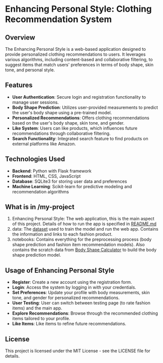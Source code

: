 # Enhancing Personal Style: Clothing Recommendation System

## Overview
The Enhancing Personal Style is a web-based application designed to provide personalized clothing recommendations to users. It leverages various algorithms, including content-based and collaborative filtering, to suggest items that match users' preferences in terms of body shape, skin tone, and personal style.

## Features
- **User Authentication**: Secure login and registration functionality to manage user sessions.
- **Body Shape Prediction**: Utilizes user-provided measurements to predict the user's body shape using a pre-trained model.
- **Personalized Recommendations**: Offers clothing recommendations based on the user's body shape, skin tone, and gender.
- **Like System**: Users can like products, which influences future recommendations through collaborative filtering.
- **Search Functionality**: Integrated search feature to find products on external platforms like Amazon.

## Technologies Used
- **Backend**: Python with Flask framework
- **Frontend**: HTML, CSS, JavaScript
- **Database**: SQLite3 for storing user data and preferences
- **Machine Learning**: Scikit-learn for predictive modeling and recommendation algorithms

## What is in /my-project
1. Enhancing Personal Style: The web application, this is the main aspect of this project. Details of how to run the app is specified in [README.md](https://github.com/uynNee/Enhancing-Personal-Style/blob/main/my_project/Enhancing%20Personal%20Style/README.md)
2. data: The [dataset](https://www.kaggle.com/datasets/paramaggarwal/fashion-product-images-small) used to train the model and run the web app. Contains the information and links to each fashion product.
3. notebooks: Contains everything for the preprocessing process (body shape prediction and fashion item recommendation models). Also contains the scratch data from [Body Shape Calculator](https://calculator-online.net/body-shape-calculator/) to build the body shape prediction model.

## Usage of Enhancing Personal Style
- **Register**: Create a new account using the registration form.
- **Login**: Access the system by logging in with your credentials.
- **Set Preferences**: Update your profile with body measurements, skin tone, and gender for personalized recommendations.
- **User Testing**: User can switch between testing page (to rate fashion items) and the main app.
- **Explore Recommendations**: Browse through the recommended clothing items tailored to your profile.
- **Like Items**: Like items to refine future recommendations.

## License
This project is licensed under the MIT License - see the LICENSE file for details.
